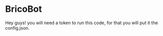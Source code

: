 # BricoBot
Hey guys! you will need a token to run this code, for that you will put it the config.json.
